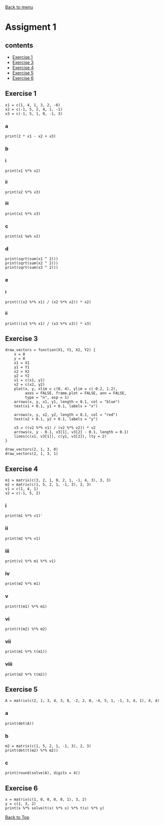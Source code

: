 [Back to menu](/README.md)

<h1 id = "0">Assigment 1</h1>

## contents

- [Exercise 1](#1)
- [Exercise 3](#3)
- [Exercise 4](#4)
- [Exercise 5](#5)
- [Exercise 6](#6)


<h2 id = "1">Exercise 1</h2>

```
x1 = c(1, 4, 1, 3, 2, -6)
x2 = c(-1, 5, 2, 4, 1, -1)
x3 = c(-1, 5, 1, 0, -1, 3)
```

### a
```
print(2 * x1 - x2 + x3)
```

### b
#### i
```
print(x1 %*% x2)
```
#### ii
```
print(x2 %*% x3)
```
#### iii
```
print(x1 %*% x3)
```

### c
```
print(x1 %o% x2)
```

### d
```
print(sqrt(sum(x1 ^ 2)))
print(sqrt(sum(x2 ^ 2)))
print(sqrt(sum(x3 ^ 2)))
```

### e
#### i
```
print(((x2 %*% x1) / (x2 %*% x2)) * x2)
```
#### ii
```
print(((x3 %*% x1) / (x3 %*% x3)) * x3)
```

<h2 id = "3">Exercise 3</h2>

```
draw_vectors = function(X1, Y1, X2, Y2) {
    x = 0
    y = 0
    x1 = X1
    y1 = Y1
    x2 = X2
    y2 = Y2
    v1 = c(x1, y1)
    v2 = c(x2, y2)
    plot(x, y, xlim = c(0, 4), ylim = c(-0.2, 1.2),
         axes = FALSE, frame.plot = FALSE, ann = FALSE,
         type = "n", asp = 1)
    arrows(x, y, x1, y1, length = 0.1, col = "blue")
    text(x1 + 0.1, y1 + 0.1, labels = "x")

    arrows(x, y, x2, y2, length = 0.1, col = "red")
    text(x2 + 0.1, y2 + 0.1, labels = "y")

    v3 = ((v2 %*% v1) / (v2 %*% v2)) * v2
    arrows(x, y - 0.1, v3[1], v3[2] - 0.1, length = 0.1)
    lines(c(x1, v3[1]), c(y1, v3[2]), lty = 2)
}

draw_vectors(2, 1, 3, 0)
draw_vectors(2, 1, 3, 1)
```

<h2 id = "4">Exercise 4</h2>

```
m1 = matrix(c(3, 2, 1, 0, 2, 1, -1, 4, 3), 3, 3)
m2 = matrix(c(1, 5, 2, 1, -1, 3), 2, 3)
v1 = c(1, 4, 1)
v2 = c(-1, 5, 2)
```

### i
```
print(m1 %*% v1)'
```
### ii
```
print(m2 %*% v1)
```
### iii
```
print(v1 %*% m1 %*% v1)
```
### iv
```
print(m2 %*% m1)
```
### v
```
print(t(m1) %*% m1)
```
### vi
```
print(t(m2) %*% m2)
```
### vii
```
print(m1 %*% t(m1))
```
### viii
```
print(m2 %*% t(m2))
```


<h2 id = "5">Exercise 5</h2>

```
A = matrix(c(2, 1, 3, 4, 3, 8, -2, 2, 0, -4, 5, 1, -1, 3, 4, 1), 4, 4)
```
### a
```
print(det(A))
```
### b
```
m2 = matrix(c(1, 5, 2, 1, -1, 3), 2, 3)
print(det(t(m2) %*% m2))
```
### c
```
print(round(solve(A), digits = 4))
```

<h2 id = "6">Exercise 6</h2>

```
x = matrix(c(1, 0, 0, 0, 0, 1), 3, 2)
y = c(1, 3, 2)
print(x %*% solve(t(x) %*% x) %*% t(x) %*% y)
```

[Back to Top](#0)